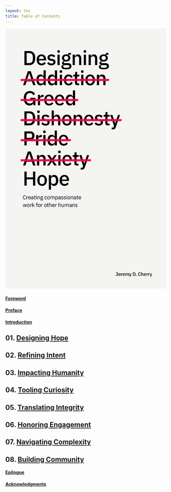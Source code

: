 ```yaml
---
layout: toc
title: Table of Contents
---
```


<div class="row">
  <div class="column left"><a href="/foreword"><img src="images/book-cover.png" class="book-cover"></a></div>
  <div class="column right">
    <div class="toc">
    <h4><a href="/foreword">Foreword</a></h4>
    <h4><a href="/preface">Preface</a></h4>
    <h4><a href="/introduction">Introduction</a></h4>
    <h2>01. <a href="/chapter-1">Designing Hope</a></h2>
    <h2>02. <a href="/chapter-2">Refining Intent</a></h2>
    <h2>03. <a href="/chapter-3">Impacting Humanity</a></h2>
    <h2>04. <a href="/chapter-4">Tooling Curiosity</a></h2>
    <h2>05. <a href="/chapter-5">Translating Integrity</a></h2>
    <h2>06. <a href="/chapter-6">Honoring Engagement</a></h2>
    <h2>07. <a href="/chapter-7">Navigating Complexity</a></h2>
    <h2>08. <a href="/chapter-8">Building Community</a></h2>
    <h4><a href="/epilogue">Epilogue</a></h4>
    <h4><a href="/acknowledgments">Acknowledgments</a></h4>
    </div>
  </div>
</div>
